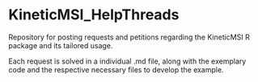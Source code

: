 # KineticMSI_HelpThreads
Repository for posting requests and petitions regarding the KineticMSI R package and its tailored usage.

Each request is solved in a individual .md file, along with the exemplary code and the respective necessary files to develop the example.
